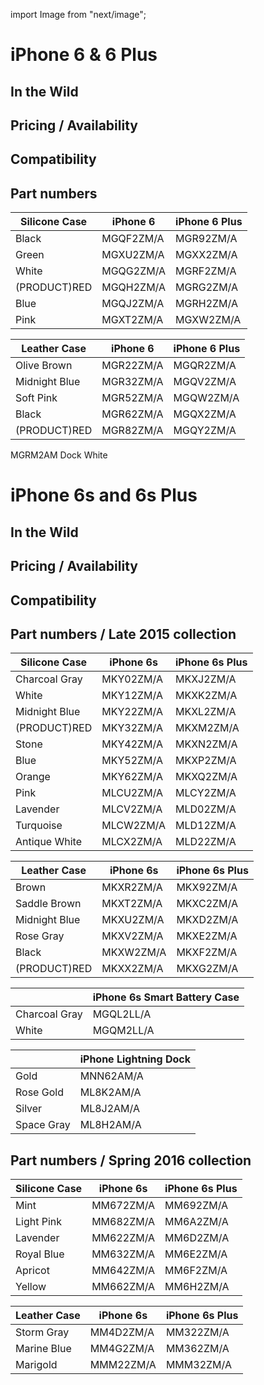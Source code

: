 import Image from "next/image";

# iPhone 6 & 6 Plus

## In the Wild

## Pricing / Availability

## Compatibility

## Part numbers

| Silicone Case | iPhone 6  | iPhone 6 Plus |
| ------------- | --------- | ------------- |
| Black         | MGQF2ZM/A | MGR92ZM/A     |
| Green         | MGXU2ZM/A | MGXX2ZM/A     |
| White         | MGQG2ZM/A | MGRF2ZM/A     |
| (PRODUCT)RED  | MGQH2ZM/A | MGRG2ZM/A     |
| Blue          | MGQJ2ZM/A | MGRH2ZM/A     |
| Pink          | MGXT2ZM/A | MGXW2ZM/A     |

| Leather Case  | iPhone 6  | iPhone 6 Plus |
| ------------- | --------- | ------------- |
| Olive Brown   | MGR22ZM/A | MGQR2ZM/A     |
| Midnight Blue | MGR32ZM/A | MGQV2ZM/A     |
| Soft Pink     | MGR52ZM/A | MGQW2ZM/A     |
| Black         | MGR62ZM/A | MGQX2ZM/A     |
| (PRODUCT)RED  | MGR82ZM/A | MGQY2ZM/A     |

MGRM2AM Dock White

# iPhone 6s and 6s Plus

## In the Wild

## Pricing / Availability

## Compatibility

## Part numbers / Late 2015 collection

| Silicone Case | iPhone 6s | iPhone 6s Plus |
| ------------- | --------- | -------------- |
| Charcoal Gray | MKY02ZM/A | MKXJ2ZM/A      |
| White         | MKY12ZM/A | MKXK2ZM/A      |
| Midnight Blue | MKY22ZM/A | MKXL2ZM/A      |
| (PRODUCT)RED  | MKY32ZM/A | MKXM2ZM/A      |
| Stone         | MKY42ZM/A | MKXN2ZM/A      |
| Blue          | MKY52ZM/A | MKXP2ZM/A      |
| Orange        | MKY62ZM/A | MKXQ2ZM/A      |
| Pink          | MLCU2ZM/A | MLCY2ZM/A      |
| Lavender      | MLCV2ZM/A | MLD02ZM/A      |
| Turquoise     | MLCW2ZM/A | MLD12ZM/A      |
| Antique White | MLCX2ZM/A | MLD22ZM/A      |

| Leather Case  | iPhone 6s | iPhone 6s Plus |
| ------------- | --------- | -------------- |
| Brown         | MKXR2ZM/A | MKX92ZM/A      |
| Saddle Brown  | MKXT2ZM/A | MKXC2ZM/A      |
| Midnight Blue | MKXU2ZM/A | MKXD2ZM/A      |
| Rose Gray     | MKXV2ZM/A | MKXE2ZM/A      |
| Black         | MKXW2ZM/A | MKXF2ZM/A      |
| (PRODUCT)RED  | MKXX2ZM/A | MKXG2ZM/A      |

|               | iPhone 6s Smart Battery Case |
| ------------- | ---------------------------- |
| Charcoal Gray | MGQL2LL/A                    |
| White         | MGQM2LL/A                    |

|            | iPhone Lightning Dock |
| ---------- | --------------------- |
| Gold       | MNN62AM/A             |
| Rose Gold  | ML8K2AM/A             |
| Silver     | ML8J2AM/A             |
| Space Gray | ML8H2AM/A             |

## Part numbers / Spring 2016 collection

| Silicone Case | iPhone 6s | iPhone 6s Plus |
| ------------- | --------- | -------------- |
| Mint          | MM672ZM/A | MM692ZM/A      |
| Light Pink    | MM682ZM/A | MM6A2ZM/A      |
| Lavender      | MM622ZM/A | MM6D2ZM/A      |
| Royal Blue    | MM632ZM/A | MM6E2ZM/A      |
| Apricot       | MM642ZM/A | MM6F2ZM/A      |
| Yellow        | MM662ZM/A | MM6H2ZM/A      |

| Leather Case | iPhone 6s | iPhone 6s Plus |
| ------------ | --------- | -------------- |
| Storm Gray   | MM4D2ZM/A | MM322ZM/A      |
| Marine Blue  | MM4G2ZM/A | MM362ZM/A      |
| Marigold     | MMM22ZM/A | MMM32ZM/A      |